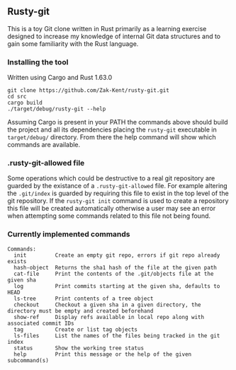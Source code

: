 ## Rusty-git

This is a toy Git clone written in Rust primarily as a learning exercise
designed to increase my knowledge of internal Git data structures and to gain
some familiarity with the Rust language.

### Installing the tool
Written using Cargo and Rust 1.63.0
```
git clone https://github.com/Zak-Kent/rusty-git.git
cd src
cargo build
./target/debug/rusty-git --help
```

Assuming Cargo is present in your PATH the commands above should build the
project and all its dependencies placing the `rusty-git` executable in
`target/debug/` directory. From there the help command will show which commands
are available.

### .rusty-git-allowed file
Some operations which could be destructive to a real git repository are guarded
by the existance of a `.rusty-git-allowed` file. For example altering the
`.git/index` is guarded by requiring this file to exist in the top level of the
git repository. If the `rusty-git init` command is used to create a repository
this file will be created automatically otherwise a user may see an error when
attempting some commands related to this file not being found.

### Currently implemented commands
```
Commands:
  init         Create an empty git repo, errors if git repo already exists
  hash-object  Returns the sha1 hash of the file at the given path
  cat-file     Print the contents of the .git/objects file at the given sha
  log          Print commits starting at the given sha, defaults to HEAD
  ls-tree      Print contents of a tree object
  checkout     Checkout a given sha in a given directory, the directory must be empty and created beforehand
  show-ref     Display refs available in local repo along with associated commit IDs
  tag          Create or list tag objects
  ls-files     List the names of the files being tracked in the git index
  status       Show the working tree status
  help         Print this message or the help of the given subcommand(s)
```
